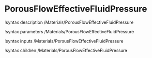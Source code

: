 # PorousFlowEffectiveFluidPressure
!syntax description /Materials/PorousFlowEffectiveFluidPressure

!syntax parameters /Materials/PorousFlowEffectiveFluidPressure

!syntax inputs /Materials/PorousFlowEffectiveFluidPressure

!syntax children /Materials/PorousFlowEffectiveFluidPressure
